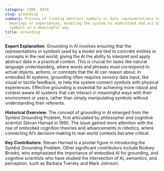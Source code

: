 ```yaml
---
category: CORE, DATA
slug: grounding
summary: Process of linking abstract symbols or data representations to real-world
  meanings or experiences, enabling the system to understand and act based on those
  symbols in a meaningful way.
title: Grounding
---
```


**Expert Explanation**: Grounding in AI involves ensuring that the representations or symbols used by a model are tied to concrete entities or concepts in the real world, giving the AI the ability to interpret and apply abstract data in a practical context. This is crucial for tasks like natural language understanding, where words and phrases must correspond to actual objects, actions, or concepts that the AI can reason about. In embodied AI systems, grounding often requires sensory data input, like visual or tactile feedback, to help the system connect symbols with physical experiences. Effective grounding is essential for achieving more robust and context-aware AI systems that can interact in meaningful ways with their environment or users, rather than simply manipulating symbols without understanding their referents.

**Historical Overview**: The concept of grounding in AI emerged from the Symbol Grounding Problem, first articulated by philosopher and cognitive scientist Stevan Harnad in 1990. The issue gained more attention with the rise of embodied cognition theories and advancements in robotics, where connecting AI’s decision-making to real-world contexts became critical.

**Key Contributors**: Stevan Harnad is a pivotal figure in introducing the Symbol Grounding Problem. Other significant contributors include Rodney Brooks, who emphasized the importance of embodied AI for grounding, and cognitive scientists who have studied the intersection of AI, semantics, and perception, such as Barbara Tversky and Mark Johnson.